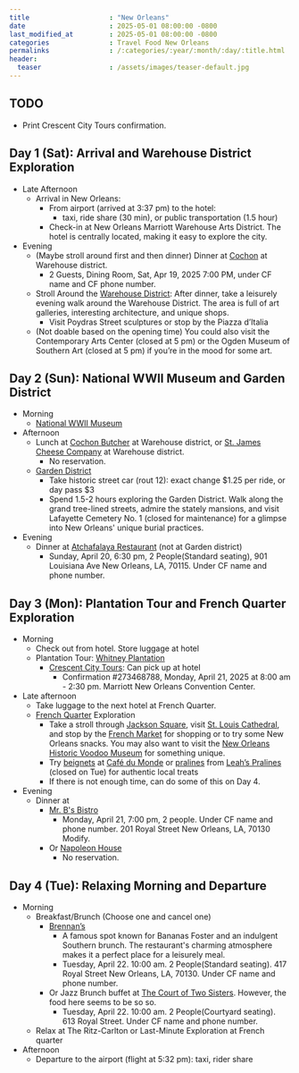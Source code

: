 ```yaml
---
title                    : "New Orleans"
date                     : 2025-05-01 08:00:00 -0800
last_modified_at         : 2025-05-01 08:00:00 -0800
categories               : Travel Food New Orleans
permalinks               : /:categories/:year/:month/:day/:title.html
header:
  teaser                 : /assets/images/teaser-default.jpg
---
```


## TODO

- Print Crescent City Tours confirmation.

## Day 1 (Sat): Arrival and Warehouse District Exploration

- Late Afternoon
  - Arrival in New Orleans:
    - From airport (arrived at 3:37 pm) to the hotel:
      - taxi, ride share (30 min), or public transportation (1.5 hour)
    - Check-in at New Orleans Marriott Warehouse Arts District. The hotel is centrally located, making it easy to explore the city.
- Evening
  - (Maybe stroll around first and then dinner) Dinner at [Cochon](https://cochonrestaurant.com/) at Warehouse district.
    - 2 Guests, Dining Room, Sat, Apr 19, 2025 7:00 PM, under CF name and CF phone number.
  - Stroll Around the [Warehouse District](https://www.neworleans.com/plan/neighborhoods/arts-warehouse-district/): After dinner, take a leisurely evening walk around the Warehouse District. The area is full of art galleries, interesting architecture, and unique shops.
    - Visit Poydras Street sculptures or stop by the Piazza d’Italia
  - (Not doable based on the opening time) You could also visit the Contemporary Arts Center (closed at 5 pm) or the Ogden Museum of Southern Art (closed at 5 pm) if you’re in the mood for some art.

## Day 2 (Sun): National WWII Museum and Garden District

- Morning
  - [National WWII Museum](https://www.nationalww2museum.org/visit/plan-your-visit?gad_source=1&gclid=CjwKCAiA7Y28BhAnEiwAAdOJUAUxfs57MugAi8uU6wcFN_pBzCujT10Z1KHL7L7XSdiwUsLyB5dZNhoCnAIQAvD_BwE)
- Afternoon
  - Lunch at [Cochon Butcher](https://cochonbutcher.com/) at Warehouse district, or [St. James Cheese Company](https://stjamescheesewhd.square.site/s/order?location=11ea684cd3dd9a89bd870cc47a2b63e4#29) at Warehouse district.
    - No reservation.
  - [Garden District](https://www.neworleans.com/plan/neighborhoods/uptown-garden-district/)
    - Take historic street car (rout 12): exact change $1.25 per ride, or day pass $3
    - Spend 1.5-2 hours exploring the Garden District. Walk along the grand tree-lined streets, admire the stately mansions, and visit Lafayette Cemetery No. 1 (closed for maintenance) for a glimpse into New Orleans' unique burial practices.
- Evening
  - Dinner at [Atchafalaya Restaurant](https://www.atchafalayarestaurant.com/) (not at Garden district)
    - Sunday, April 20, 6:30 pm, 2 People(Standard seating), 901 Louisiana Ave New Orleans, LA, 70115. Under CF name and phone number.

## Day 3 (Mon): Plantation Tour and French Quarter Exploration

- Morning
  - Check out from hotel. Store luggage at hotel
  - Plantation Tour: [Whitney Plantation](https://whitneyplantation.org/)
    - [Crescent City Tours](https://crescentcitytours.com/tour/whitney-plantation-tour/): Can pick up at hotel
      - Confirmation #273468788, Monday, April 21, 2025 at 8:00 am - 2:30 pm. Marriott New Orleans Convention Center.
- Late afternoon
  - Take luggage to the next hotel at French Quarter.
  - [French Quarter](https://www.neworleans.com/plan/neighborhoods/french-quarter/) Exploration
    - Take a stroll through [Jackson Square](https://www.neworleans.com/listing/jackson-square/32150/), visit [St. Louis Cathedral](https://stlouiscathedral.org/), and stop by the [French Market](https://www.neworleans.com/listing/french-market/193/) for shopping or to try some New Orleans snacks. You may also want to visit the [New Orleans Historic Voodoo Museum](https://www.neworleans.com/listing/new-orleans-historic-voodoo-museum/32662/) for something unique.
    - Try [beignets](https://bakerbynature.com/new-orleans-style-beignets/) at [Café du Monde](https://shop.cafedumonde.com/) or [pralines](https://www.neworleans.com/restaurants/traditional-new-orleans-foods/new-orleans-pralines/) from [Leah’s Pralines](https://leahspralines.com/) (closed on Tue) for authentic local treats
    - If there is not enough time, can do some of this on Day 4.
- Evening
  - Dinner at
    - [Mr. B's Bistro](https://www.mrbsbistro.com/)
      - Monday, April 21, 7:00 pm, 2 people. Under CF name and phone number. 201 Royal Street New Orleans, LA, 70130
Modify.
    - Or [Napoleon House](https://www.napoleonhouse.com/)
      - No reservation.

## Day 4 (Tue): Relaxing Morning and Departure

- Morning
  - Breakfast/Brunch (Choose one and cancel one)
    - [Brennan’s](https://www.brennansneworleans.com/)
      - A famous spot known for Bananas Foster and an indulgent Southern brunch. The restaurant's charming atmosphere makes it a perfect place for a leisurely meal.
      - Tuesday, April 22. 10:00 am. 2 People(Standard seating). 417 Royal Street New Orleans, LA, 70130. Under CF name and phone number.
    - Or Jazz Brunch buffet at [The Court of Two Sisters](https://www.courtoftwosisters.com/). However, the food here seems to be so so.
      - Tuesday, April 22. 10:00 am. 2 People(Courtyard seating). 613 Royal Street. Under CF name and phone number.
  - Relax at The Ritz-Carlton or Last-Minute Exploration at French quarter
- Afternoon
  - Departure to the airport (flight at 5:32 pm): taxi, rider share

